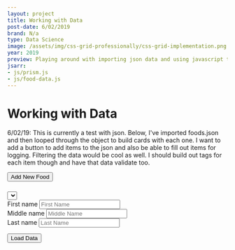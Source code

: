 ```yaml
---
layout: project
title: Working with Data
post-date: 6/02/2019
brand: N/a
type: Data Science
image: /assets/img/css-grid-professionally/css-grid-implementation.png
year: 2019
preview: Playing around with importing json data and using javascript to work with it.
jsarr: 
- js/prism.js
- js/food-data.js
---
```

# Working with Data

6/02/19: This is currently a test with json. Below, I've imported foods.json and then looped through the object to build cards with each one. I want to add a button to add items to the json and also be able to fill out items for logging. Filtering the data would be cool as well. I should build out tags for each item though and have that data validate too.

<div class="ui-container">
<button id="add-new-item">Add New Food</button>
</div>
<div class="hidden-form" id="new-food-form">
<h3></h3>
<form class="">
  <div class="fields">
    <div class="field">
        <select id="food-dropdown" name="food-item">
        </select>
    </div>
    <div class="field">
      <label>First name</label>
      <input type="text" placeholder="First Name">
    </div>
    <div class="field">
      <label>Middle name</label>
      <input type="text" placeholder="Middle Name">
    </div>
    <div class="field">
      <label>Last name</label>
      <input type="text" placeholder="Last Name">
    </div>
  </div>
</form>
<div class="food-stat-output" id="food-stat-output">
  <button class="" id="display-item">
    Load Data
  </button>
  <h3 id="food-selected"></h3>
  <p class="food-item-serving" id="serving"></p>
  <p class="food-item-kcal" id="kcal"></p>
  <p class="food-item-fat" id="fat"></p>
  <p class="food-item-carbs" id="carbs"></p>
  <p class="food-item-dietary-fiber" id="dietary-fiber"></p>
  <p class="food-item-sugar" id="sugar"></p>
  <p class="food-item-protein" id="protein"></p>
</div>
</div>
<div id="food-data-display" class="food-item-container">

</div>